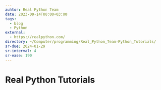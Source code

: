 ```yaml
---
auhtor: Real Python Team
date: 2023-09-14T00:00+03:00
tags:
  - blog
  - Python
external:
  - https://realpython.com/
directory: ~/Computer/programming/Real_Python_Team-Python_Tutorials/
sr-due: 2024-01-29
sr-interval: 4
sr-ease: 190
---
```


# Real Python Tutorials
